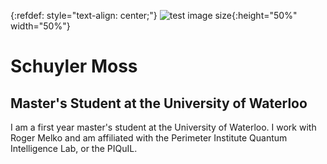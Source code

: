 {:refdef: style="text-align: center;"}
![test image size](/pictures/gradpic.jpg){:height="50%" width="50%"}

# Schuyler Moss
## Master's Student at the University of Waterloo 

I am a first year master's student at the University of Waterloo. I work with Roger Melko and am affiliated with the Perimeter Institute Quantum Intelligence Lab, or the PIQuIL.

